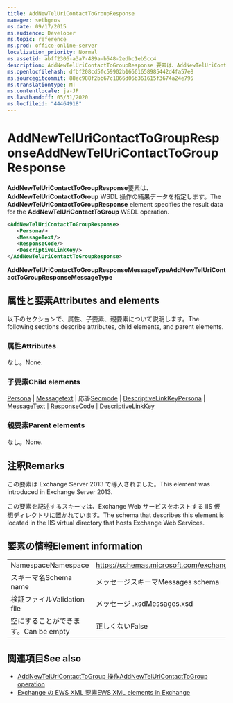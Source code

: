 ```yaml
---
title: AddNewTelUriContactToGroupResponse
manager: sethgros
ms.date: 09/17/2015
ms.audience: Developer
ms.topic: reference
ms.prod: office-online-server
localization_priority: Normal
ms.assetid: abff2306-a3a7-489a-b548-2edbc1eb5cc4
description: AddNewTelUriContactToGroupResponse 要素は、AddNewTelUriContactToGroup WSDL 操作の結果データを指定します。
ms.openlocfilehash: dfbf208cd5fc59902b16661658985442d4fa57e8
ms.sourcegitcommit: 88ec988f2bb67c1866d06b361615f3674a24e795
ms.translationtype: MT
ms.contentlocale: ja-JP
ms.lasthandoff: 05/31/2020
ms.locfileid: "44464918"
---
```

# <a name="addnewteluricontacttogroupresponse"></a><span data-ttu-id="75a45-103">AddNewTelUriContactToGroupResponse</span><span class="sxs-lookup"><span data-stu-id="75a45-103">AddNewTelUriContactToGroupResponse</span></span>

<span data-ttu-id="75a45-104">**AddNewTelUriContactToGroupResponse**要素は、 **AddNewTelUriContactToGroup** WSDL 操作の結果データを指定します。</span><span class="sxs-lookup"><span data-stu-id="75a45-104">The **AddNewTelUriContactToGroupResponse** element specifies the result data for the **AddNewTelUriContactToGroup** WSDL operation.</span></span> 
  
```XML
<AddNewTelUriContactToGroupResponse>
   <Persona/>
   <MessageText/>
   <ResponseCode/>
   <DescriptiveLinkKey/>
</AddNewTelUriContactToGroupResponse>
```

 <span data-ttu-id="75a45-105">**AddNewTelUriContactToGroupResponseMessageType**</span><span class="sxs-lookup"><span data-stu-id="75a45-105">**AddNewTelUriContactToGroupResponseMessageType**</span></span>
## <a name="attributes-and-elements"></a><span data-ttu-id="75a45-106">属性と要素</span><span class="sxs-lookup"><span data-stu-id="75a45-106">Attributes and elements</span></span>

<span data-ttu-id="75a45-107">以下のセクションで、属性、子要素、親要素について説明します。</span><span class="sxs-lookup"><span data-stu-id="75a45-107">The following sections describe attributes, child elements, and parent elements.</span></span>
  
### <a name="attributes"></a><span data-ttu-id="75a45-108">属性</span><span class="sxs-lookup"><span data-stu-id="75a45-108">Attributes</span></span>

<span data-ttu-id="75a45-109">なし。</span><span class="sxs-lookup"><span data-stu-id="75a45-109">None.</span></span>
  
### <a name="child-elements"></a><span data-ttu-id="75a45-110">子要素</span><span class="sxs-lookup"><span data-stu-id="75a45-110">Child elements</span></span>

<span data-ttu-id="75a45-111">[Persona](persona.md)  | [Messagetext](messagetext.md)  | 応答[Secmode](responsecode.md)  | [DescriptiveLinkKey](descriptivelinkkey.md)</span><span class="sxs-lookup"><span data-stu-id="75a45-111">[Persona](persona.md) | [MessageText](messagetext.md) | [ResponseCode](responsecode.md) | [DescriptiveLinkKey](descriptivelinkkey.md)</span></span>
  
### <a name="parent-elements"></a><span data-ttu-id="75a45-112">親要素</span><span class="sxs-lookup"><span data-stu-id="75a45-112">Parent elements</span></span>

<span data-ttu-id="75a45-113">なし。</span><span class="sxs-lookup"><span data-stu-id="75a45-113">None.</span></span>
  
## <a name="remarks"></a><span data-ttu-id="75a45-114">注釈</span><span class="sxs-lookup"><span data-stu-id="75a45-114">Remarks</span></span>

<span data-ttu-id="75a45-115">この要素は Exchange Server 2013 で導入されました。</span><span class="sxs-lookup"><span data-stu-id="75a45-115">This element was introduced in Exchange Server 2013.</span></span>
  
<span data-ttu-id="75a45-116">この要素を記述するスキーマは、Exchange Web サービスをホストする IIS 仮想ディレクトリに置かれています。</span><span class="sxs-lookup"><span data-stu-id="75a45-116">The schema that describes this element is located in the IIS virtual directory that hosts Exchange Web Services.</span></span>
  
## <a name="element-information"></a><span data-ttu-id="75a45-117">要素の情報</span><span class="sxs-lookup"><span data-stu-id="75a45-117">Element information</span></span>

|||
|:-----|:-----|
|<span data-ttu-id="75a45-118">Namespace</span><span class="sxs-lookup"><span data-stu-id="75a45-118">Namespace</span></span>  <br/> |https://schemas.microsoft.com/exchange/services/2006/messages  <br/> |
|<span data-ttu-id="75a45-119">スキーマ名</span><span class="sxs-lookup"><span data-stu-id="75a45-119">Schema name</span></span>  <br/> |<span data-ttu-id="75a45-120">メッセージスキーマ</span><span class="sxs-lookup"><span data-stu-id="75a45-120">Messages schema</span></span>  <br/> |
|<span data-ttu-id="75a45-121">検証ファイル</span><span class="sxs-lookup"><span data-stu-id="75a45-121">Validation file</span></span>  <br/> |<span data-ttu-id="75a45-122">メッセージ .xsd</span><span class="sxs-lookup"><span data-stu-id="75a45-122">Messages.xsd</span></span>  <br/> |
|<span data-ttu-id="75a45-123">空にすることができます。</span><span class="sxs-lookup"><span data-stu-id="75a45-123">Can be empty</span></span>  <br/> |<span data-ttu-id="75a45-124">正しくない</span><span class="sxs-lookup"><span data-stu-id="75a45-124">False</span></span>  <br/> |
   
## <a name="see-also"></a><span data-ttu-id="75a45-125">関連項目</span><span class="sxs-lookup"><span data-stu-id="75a45-125">See also</span></span>

- [<span data-ttu-id="75a45-126">AddNewTelUriContactToGroup 操作</span><span class="sxs-lookup"><span data-stu-id="75a45-126">AddNewTelUriContactToGroup operation</span></span>](addnewteluricontacttogroup-operation.md)
- [<span data-ttu-id="75a45-127">Exchange の EWS XML 要素</span><span class="sxs-lookup"><span data-stu-id="75a45-127">EWS XML elements in Exchange</span></span>](ews-xml-elements-in-exchange.md)

